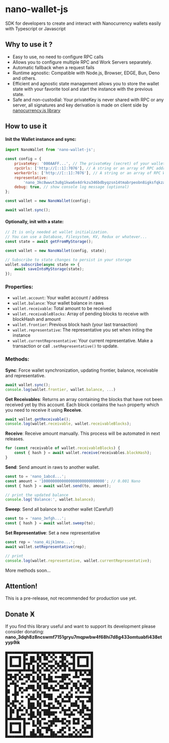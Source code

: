 # nano-wallet-js

SDK for developers to create and interact with Nanocurrency wallets easily with Typescript or Javascript

## Why to use it ?

- Easy to use, no need to configure RPC calls
- Allows you to configure multiple RPC and Work Servers separately.
- Automatic fallback when a request fails
- Runtime agnostic: Compatible with Node.js, Browser, EDGE, Bun, Deno and others.
- Efficient and agnostic state management allows you to store the wallet state with your favorite tool and start the instance with the previous state.
- Safe and non-custodial: Your privateKey is never shared with RPC or any server, all signatures and key derivation is made on client side by [nanocurrency.js library](https://github.com/marvinroger/nanocurrency-js)

## How to use it

#### Init the Wallet instance and sync:

```js
import NanoWallet from 'nano-wallet-js';

const config = {
	privateKey: '000AAFF...', // The privateKey (secret) of your wallet (not the SEED, neither the MNEMONIC)
	rpcUrls: ['http://[::1]:7076'], // A string or an array of RPC addresses
	workerUrls: ['http://[::1]:7076'], // A string or an array of RPC Worker Server. Can be the same as rpcUrls
	representative:
		'nano_3kc8wwut3u8g1kwa6x4drkzu346bdbyqzsn14tmabrpeobn8igksfqkzajbb', // representative account
	debug: true, // show console log message (optional)
};

const wallet = new NanoWallet(config);

await wallet.sync();
```

#### Optionally, init with a state:

```js
// It is only needed at wallet initialization.
// You can use a Database, Filesystem, KV, Redux or whatever...
const state = await getFromMyStorage();

const wallet = new NanoWallet(config, state);

// Subscribe to state changes to persist in your storage
wallet.subscribe(async state => {
	await saveIntoMyStorage(state);
});
```

### Properties:

- `wallet.account`: Your wallet account / address
- `wallet.balance`: Your wallet balance in raws
- `wallet.receivable`: Total amount to be received
- `wallet.receivableBlocks`: Array of pending blocks to receive with blockHash and amount
- `wallet.frontier`: Previous block hash (your last transaction)
- `wallet.representative`: The representative you set when initing the instance
- `wallet.currentRepresentative`: Your current representative. Make a transaction or call `.setRepresentative()` to update.

### Methods:

**Sync**: Force wallet synchronization, updating frontier, balance, receivable and representative.

```js
await wallet.sync();
console.log(wallet.frontier, wallet.balance, ...)
```

**Get Receivables**:
Returns an array containing the blocks that have not been received yet by this account. Each block contains
the `hash` property which you need to receive it using **Receive**.

```js
await wallet.getReceivable();
console.log(wallet.receivable, wallet.receivableBlocks);
```

**Receive**: Receive amount manually. This process will be automated in next releases.

```js
for (const receivable of wallet.receivableBlocks) {
	const { hash } = await wallet.receive(receivables.blockHash);
}
```

**Send**: Send amount in raws to another wallet.

```js
const to = 'nano_1abcd...';
const amount = '1000000000000000000000000000'; // 0.001 Nano
const { hash } = await wallet.send(to, amount);

// print the updated balance
console.log('Balance:', wallet.balance);
```

**Sweep**: Send all balance to another wallet (Careful!)

```js
const to = 'nano_3efgh...';
const { hash } = await wallet.sweep(to);
```

**Set Representative**: Set a new representative

```js
const rep = 'nano_4ijk1mno...';
await wallet.setRepresentative(rep);

// print
console.log(wallet.representative, wallet.currentRepresentative);
```

More methods soon...

## Attention!

This is a pre-release, not recommended for production use yet.

## Donate Ӿ

If you find this library useful and want to support its development please consider donating:
**nano_3dqh8z8ncswmf7151gryu7mqpwbw4f68hi7d8g433omtuabfi438etyyp9ik**

    ▄▄▄▄▄▄▄▄▄▄▄▄▄▄▄▄▄▄▄▄▄▄▄▄▄▄▄▄▄▄▄▄▄▄▄▄▄▄▄
    █ ▄▄▄▄▄ █▀ ▄▄ █▄▀█▄▀▄▀▄ ▄█▄▀▀▄█ ▄▄▄▄▄ █
    █ █   █ █▀ ██▄▀█ ▀▀▄▄▀▄ ▄█▀▄  █ █   █ █
    █ █▄▄▄█ █▀█▀▄ █▄▀█▀▄▄▄▀█▄██▄▀▀█ █▄▄▄█ █
    █▄▄▄▄▄▄▄█▄█▄█ █▄▀▄█▄▀▄▀▄▀▄█ █▄█▄▄▄▄▄▄▄█
    █▄▄ ▄▄▀▄ ▄▄▄▀▀▄▀▄▄ ▄▀ ▀  ▄▄▄▄  █ █▄▀▄██
    █▄█▀█ █▄▀▀█ █ ██ █▄██ ▀▀▀██▀▄ ▀▀▀ ▄▄▄▄█
    █ ▄█▄▀ ▄▄▀ ▀▀▀▄▀▄▄▄▀▀▀▀▄▀▀▄▄▄▀▄▄▀▄ ▄▀██
    █▀  █▀▄▄ ▄███ ██ ██▄█▄▀ ██▄█ ▄▀█▄▀██▀▄█
    ██  █▄▀▄▀▀  ▀▀▄▀▄▄ ▀ ▀▀▀ ▄  ▄▀ ▄▀▄▄ ▄██
    █▄ ▀█▀ ▄ ▄▀▄█ ██ ████  ▄█ ▄█▄█ ▄▄▄▄▄▄▄█
    ██ ▄█▄ ▄  █▀▀▀▄▀▄▄ ▀▀ █▄ █▄▄█  ▄▀▄▄ ▄██
    █▄▀█▄ ▀▄  ███ ██ █▄█▀▄ ▀█ ▄  ███▄ █▄  █
    █ █▄▀▄█▄▀▄▀█▀▀▄▀▄▄▄█▀▀▀▀ █▄▄█ ▄▄▀▄█▀█▄█
    █ █▀ █ ▄▄▀▄██ ██ █████▀ ▀ █▄▄█▄ ▀█▀▄▄▄█
    █▄█▄▄██▄▄ ▄█▀▀▄▀▄▄ ▀ ▄█▄ ▄▄ ▀ ▄▄▄ ▀▄▄██
    █ ▄▄▄▄▄ █▄▄ █ ██ ▄▄▀██▀▀▀█▄▀█ █▄█ ▀▄  █
    █ █   █ █   ▀▀▄▀▄▄▄█▀ ▀  ▄▄▀▄ ▄   █▄███
    █ █▄▄▄█ █  ▄█ ██  █▀█▄ ▄█▀▄ ▀ ▄▀▄▀▄█▄ █
    █▄▄▄▄▄▄▄█▄▄███▄██▄▄▄███▄▄█▄▄██▄█▄█▄▄▄▄█

